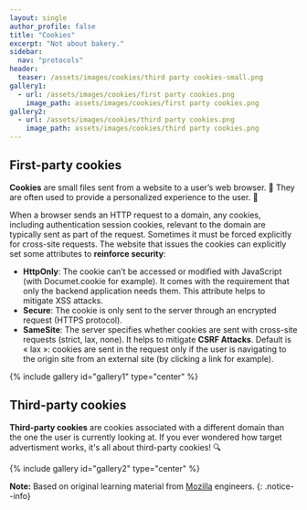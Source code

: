 ```yaml
---
layout: single
author_profile: false
title: "Cookies"
excerpt: "Not about bakery."
sidebar:
  nav: "protocols"
header:
  teaser: /assets/images/cookies/third party cookies-small.png
gallery1:
  - url: /assets/images/cookies/first party cookies.png
    image_path: assets/images/cookies/first party cookies.png
gallery2: 
  - url: /assets/images/cookies/third party cookies.png
    image_path: assets/images/cookies/third party cookies.png
---
```


## First-party cookies

**Cookies** are small files sent from a website to a user’s web browser. :cookie: They are often used to provide a personalized experience to the user. :wave:

When a browser sends an HTTP request to a domain, any cookies, including authentication session cookies, relevant to the domain are typically sent as part of the request. Sometimes it must be forced explicitly for cross-site requests. The website that issues the cookies can explicitly set some attributes to **reinforce security**:
- **HttpOnly**: The cookie can’t be accessed or modified with JavaScript (with Documet.cookie for example). It comes with the requirement that only the backend application needs them. This attribute helps to mitigate XSS attacks.
- **Secure**: The cookie is only sent to the server through an encrypted request (HTTPS protocol).
- **SameSite**: The server specifies whether cookies are sent with cross-site requests (strict, lax, none). It helps to mitigate **CSRF Attacks**. Default is « lax »: cookies are sent in the request only if the user is navigating to the origin site from an external site (by clicking a link for example).

{% include gallery id="gallery1" type="center" %}

## Third-party cookies

**Third-party cookies** are cookies associated with a different domain than the one the user is currently looking at. If you ever wondered how target advertisment works, it's all about third-party cookies! :mag:

{% include gallery id="gallery2" type="center" %}

**Note:** Based on original learning material from [Mozilla](https://developer.mozilla.org/) engineers.
{: .notice--info}
